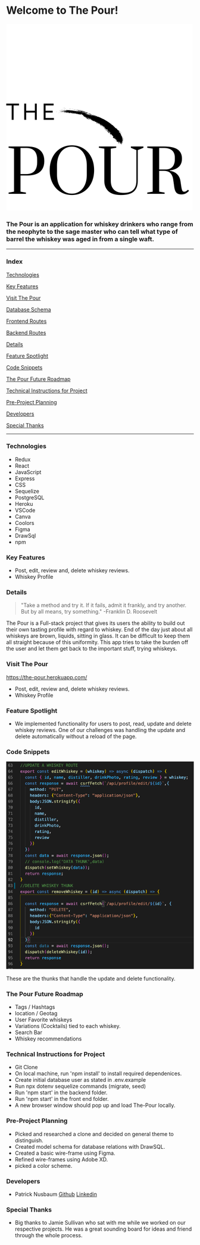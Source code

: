 # Welcome to The Pour!

![The Pour logo](/frontend/public/logos/the-pour-static.png)

### The Pour is an application for whiskey drinkers who range from the neophyte to the sage master who can tell what type of barrel the whiskey was aged in from a single waft. 

---
### Index

[Technologies](#Technologies)

[Key Features](#Key-Features)

[Visit The Pour](https://the-pour.herokuapp.com/)

[Database Schema](https://github.com/patricknuttree/The-Pour/wiki/The-Pour-Schema)

[Frontend Routes](https://github.com/patricknuttree/The-Pour/wiki/Front-End-Routes)

[Backend Routes](https://github.com/patricknuttree/The-Pour/wiki/Backend-Routes)

[Details](#Details)

[Feature Spotlight](#Feature-Spotlight)

[Code Snippets](#Code-Snippets)

[The Pour Future Roadmap](#The-Pour-Future-Roadmap)

[Technical Instructions for Project](#Technical-Instructions-for-Project)

[Pre-Project Planning](#Pre-Project-Planning)

[Developers](#Developers)

[Special Thanks](#Special-Thanks)

---
### Technologies

* Redux
* React
* JavaScript
* Express
* CSS
* Sequelize
* PostgreSQL
* Heroku
* VSCode
* Canva
* Coolors
* Figma
* DrawSql
* npm

### Key Features
* Post, edit, review and, delete whiskey reviews.
* Whiskey Profile

### Details

>"Take a method and try it. If it fails, admit it frankly, and try another. But by all means, try something." -Franklin D. Roosevelt

The Pour is a Full-stack project that gives its users the ability to build out their own tasting profile with regard to whiskey. End of the day just about all whiskeys are brown, liquids, sitting in glass. It can be difficult to keep them all straight because of this uniformity. This app tries to take the burden off the user and let them get back to the important stuff, trying whiskeys. 

### Visit The Pour
https://the-pour.herokuapp.com/

* Post, edit, review and, delete whiskey reviews.
* Whiskey Profile

### Feature Spotlight
* We implemented functionality for users to post, read, update and delete whiskey reviews. One of our challenges was handling the update and delete automatically without a reload of the page. 
 

### Code Snippets

![Code Snippets](/frontend/public/codesnippets/thunk-for-update-delete.png)

These are the thunks that handle the update and delete functionality. 

### The Pour Future Roadmap
- Tags / Hashtags
- location / Geotag
- User Favorite whiskeys
- Variations (Cocktails) tied to each whiskey.
- Search Bar
- Whiskey recommendations

### Technical Instructions for Project
* Git Clone
* On local machine, run 'npm install' to install required dependenices.
* Create initial database user as stated in .env.example
* Run npx dotenv sequelize commands (migrate, seed)
* Run 'npm start' in the backend folder.
* Run 'npm start' in the front end folder.
* A new browser window should pop up and load The-Pour locally.

### Pre-Project Planning
* Picked and researched a clone and decided on general theme to distinguish.
* Created model schema for database relations with DrawSQL.
* Created a basic wire-frame using Figma.
* Refined wire-frames using Adobe XD.
* picked a color scheme.


### Developers
* Patrick Nusbaum [Github](https://github.com/patricknuttree) [Linkedin](https://www.linkedin.com/in/patrick-nusbaum-mpa) 


### Special Thanks
* Big thanks to Jamie Sullivan who sat with me while we worked on our respective projects. He was a great sounding board for ideas and friend through the whole process. 

